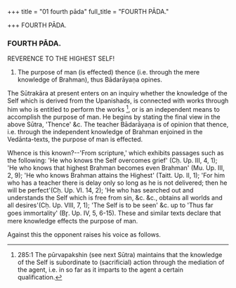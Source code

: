 +++
title = "01 fourth pāda"
full_title = "FOURTH PĀDA."

+++
FOURTH PĀDA.



### FOURTH PĀDA.

REVERENCE TO THE HIGHEST SELF!

1. The purpose of man (is effected) thence (i.e. through the mere knowledge of Brahman), thus Bādarāyaṇa opines.

The Sūtrakāra at present enters on an inquiry whether the knowledge of the Self which is derived from the Upanishads, is connected with works through him who is entitled to perform the works [^fn_182], or is an independent means to accomplish the purpose of man. He begins by stating the final view in the above Sūtra, 'Thence' &c. The teacher Bādarāyaṇa is of opinion that thence, i.e. through the independent knowledge of Brahman enjoined in the Vedānta-texts, the purpose of man is effected.

Whence is this known?--'From scripture,' which exhibits passages such as the following: 'He who knows the Self overcomes grief' (Cḥ. Up. III, 4, 1); 'He who knows that highest Brahman becomes even Brahman' (Mu. Up. III, 2, 9); 'He who knows Brahman attains the Highest' (Taitt. Up. II, 1); 'For him who has a teacher there is delay only so long as he is not delivered; then he will be perfect'(Cḥ. Up. VI. 14, 2); 'He who has searched out and understands the Self which is free from sin, &c. &c., obtains all worlds and all desires'(Cḥ. Up. VIII, 7, 1); 'The Self is to be seen' &c. up to 'Thus far goes immortality' (Br̥. Up. IV, 5, 6-15). These and similar texts declare that mere knowledge effects the purpose of man.

Against this the opponent raises his voice as follows.

[^fn_182]: 285:1 The pūrvapakshin (see next Sūtra) maintains that the knowledge of the Self is subordinate to (sacrificial) action through the mediation of the agent, i.e. in so far as it imparts to the agent a certain qualification.

